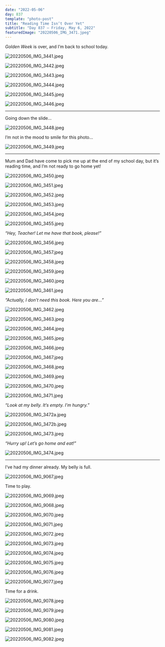 ```yaml
---
date: "2022-05-06"
day: 837
template: "photo-post"
title: "Reading Time Isn’t Over Yet"
subtitle: "Day 837 – Friday, May 6, 2022"
featuredImage: "20220506_IMG_3471.jpeg"
---
```


_Golden Week_ is over, and I’m back to school today.

![20220506_IMG_3441.jpeg](20220506_IMG_3441.jpeg)

![20220506_IMG_3442.jpeg](20220506_IMG_3442.jpeg)

![20220506_IMG_3443.jpeg](20220506_IMG_3443.jpeg)

![20220506_IMG_3444.jpeg](20220506_IMG_3444.jpeg)

![20220506_IMG_3445.jpeg](20220506_IMG_3445.jpeg)

![20220506_IMG_3446.jpeg](20220506_IMG_3446.jpeg)

<hr />

Going down the slide…

![20220506_IMG_3448.jpeg](20220506_IMG_3448.jpeg)

I’m not in the mood to smile for this photo…

![20220506_IMG_3449.jpeg](20220506_IMG_3449.jpeg)

<hr />

Mum and Dad have come to pick me up at the end of my school day, but it’s reading time, and I’m not ready to go home yet!

![20220506_IMG_3450.jpeg](20220506_IMG_3450.jpeg)

![20220506_IMG_3451.jpeg](20220506_IMG_3451.jpeg)

![20220506_IMG_3452.jpeg](20220506_IMG_3452.jpeg)

![20220506_IMG_3453.jpeg](20220506_IMG_3453.jpeg)

![20220506_IMG_3454.jpeg](20220506_IMG_3454.jpeg)

![20220506_IMG_3455.jpeg](20220506_IMG_3455.jpeg)

_“Hey, Teacher! Let me have that book, please!”_

![20220506_IMG_3456.jpeg](20220506_IMG_3456.jpeg)

![20220506_IMG_3457.jpeg](20220506_IMG_3457.jpeg)

![20220506_IMG_3458.jpeg](20220506_IMG_3458.jpeg)

![20220506_IMG_3459.jpeg](20220506_IMG_3459.jpeg)

![20220506_IMG_3460.jpeg](20220506_IMG_3460.jpeg)

![20220506_IMG_3461.jpeg](20220506_IMG_3461.jpeg)

_“Actually, I don’t need this book. Here you are…”_

![20220506_IMG_3462.jpeg](20220506_IMG_3462.jpeg)

![20220506_IMG_3463.jpeg](20220506_IMG_3463.jpeg)

![20220506_IMG_3464.jpeg](20220506_IMG_3464.jpeg)

![20220506_IMG_3465.jpeg](20220506_IMG_3465.jpeg)

![20220506_IMG_3466.jpeg](20220506_IMG_3466.jpeg)

![20220506_IMG_3467.jpeg](20220506_IMG_3467.jpeg)

![20220506_IMG_3468.jpeg](20220506_IMG_3468.jpeg)

![20220506_IMG_3469.jpeg](20220506_IMG_3469.jpeg)

![20220506_IMG_3470.jpeg](20220506_IMG_3470.jpeg)

![20220506_IMG_3471.jpeg](20220506_IMG_3471.jpeg)

_“Look at my belly. It’s empty. I’m hungry.”_

![20220506_IMG_3472a.jpeg](20220506_IMG_3472a.jpeg)

![20220506_IMG_3472b.jpeg](20220506_IMG_3472b.jpeg)

![20220506_IMG_3473.jpeg](20220506_IMG_3473.jpeg)

_“Hurry up! Let’s go home and eat!”_

![20220506_IMG_3474.jpeg](20220506_IMG_3474.jpeg)

<hr />

I’ve had my dinner already. My belly is full.

![20220506_IMG_9067.jpeg](20220506_IMG_9067.jpeg)

Time to play.

![20220506_IMG_9069.jpeg](20220506_IMG_9069.jpeg)

![20220506_IMG_9068.jpeg](20220506_IMG_9068.jpeg)

![20220506_IMG_9070.jpeg](20220506_IMG_9070.jpeg)

![20220506_IMG_9071.jpeg](20220506_IMG_9071.jpeg)

![20220506_IMG_9072.jpeg](20220506_IMG_9072.jpeg)

![20220506_IMG_9073.jpeg](20220506_IMG_9073.jpeg)

![20220506_IMG_9074.jpeg](20220506_IMG_9074.jpeg)

![20220506_IMG_9075.jpeg](20220506_IMG_9075.jpeg)

![20220506_IMG_9076.jpeg](20220506_IMG_9076.jpeg)

![20220506_IMG_9077.jpeg](20220506_IMG_9077.jpeg)

Time for a drink.

![20220506_IMG_9078.jpeg](20220506_IMG_9078.jpeg)

![20220506_IMG_9079.jpeg](20220506_IMG_9079.jpeg)

![20220506_IMG_9080.jpeg](20220506_IMG_9080.jpeg)

![20220506_IMG_9081.jpeg](20220506_IMG_9081.jpeg)

![20220506_IMG_9082.jpeg](20220506_IMG_9082.jpeg)
